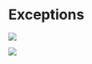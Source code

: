 # Exceptions

![](https://cdn.jikewenku.com/wp-content/uploads/2019/03/cb7eb4d0234c31c8830ac5e2c142a7b7.png)

![](https://sematext.com/wp-content/uploads/2020/08/java-exceptions-post-1.png)
